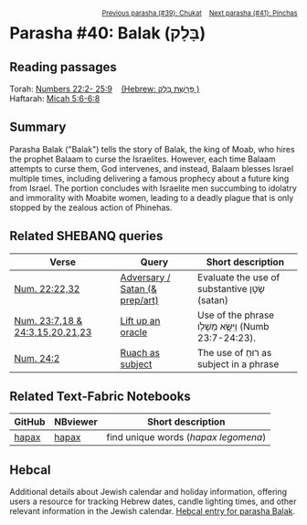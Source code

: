 <span style="float: right;"><sup> <a href="../39%20-%20Chukat">Previous parasha (#39): Chukat</a> &nbsp;&nbsp; <a href="../41%20-%20Pinchas">Next parasha (#41): Pinchas</a></sup></span>

# Parasha #40: Balak (בָּלָק)

## Reading passages

Torah: <a href="https://www.stepbible.org/?q=version=NASB2020|reference=Num.22:2-25:9&options=HNVUG" target="_blank">Numbers 22:2- 25:9</a> &nbsp;&nbsp; <a href="https://tikkun.io/#/p/balak" target="_blank">(Hebrew: פָּרָשַׁת בָּלָק
)</a><br>
Haftarah: 
<a href="https://www.stepbible.org/?q=version=NASB2020|reference=Mic.5:6-6:8&options=HNVUG" target="_blank">Micah 5:6-6:8</a>

## Summary

Parasha Balak ("Balak") tells the story of Balak, the king of Moab, who hires the prophet Balaam to curse the Israelites. However, each time Balaam attempts to curse them, God intervenes, and instead, Balaam blesses Israel multiple times, including delivering a famous prophecy about a future king from Israel. The portion concludes with Israelite men succumbing to idolatry and immorality with Moabite women, leading to a deadly plague that is only stopped by the zealous action of Phinehas.

## Related SHEBANQ queries

Verse | Query | Short description
--- | --- | --- 
<a href="https://www.stepbible.org/?q=version=NASB2020\|reference=Num.22:22-23&options=HNVUG" target="_blank">Num. 22:22,32</a> | <a href="https://shebanq.ancient-data.org/hebrew/text?iid=6626&page=1&mr=r&qw=q" target="_blank">Adversary / Satan (& prep/art)</a> | Evaluate the use of substantive שָׂטָן (satan)
<a href="https://www.stepbible.org/?q=version=NASB2020\|reference=Num.23:7,18;24:3,15,20,21,23&options=HNVUG" target="_blank">Num. 23:7,18 & 24:3,15,20,21,23</a> | <a href="https://shebanq.ancient-data.org/hebrew/text?iid=6872&page=1&mr=r&qw=q" target="_blank">Lift up an oracle</a> | Use of the phrase וַיִּשָּׂ֥א מְשָׁלֹ֖ו (Numb 23:7-24:23).
<a href="https://www.stepbible.org/?q=version=NASB2020\|reference=Num.24:2&options=HNVUG" target="_blank">Num. 24:2</a> | <a href="https://shebanq.ancient-data.org/hebrew/text?iid=6312	&version=2021&page=1&mr=r&qw=q" target="_blank">Ruach as subject</a> | The use of רוּחַ as subject in a phrase

## Related Text-Fabric Notebooks

GitHub | NBviewer | Short description
---|---|---
[hapax](hapax.ipynb) | <a href="https://nbviewer.org/github/tonyjurg/Parashot/blob/main/WeeklyParasha/40%20-%20Balak/hapax.ipynb" target="_blank">hapax</a> | find unique words (*hapax legomena*)

## Hebcal

Additional details about Jewish calendar and holiday information, offering users a resource for tracking Hebrew dates, candle lighting times, and other relevant information in the Jewish calendar. <a href="https://www.hebcal.com/sedrot/balak" target="_blank">Hebcal entry for parasha Balak</a>.
